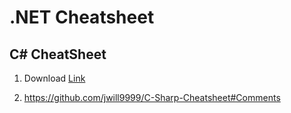 # .NET Cheatsheet

## C# CheatSheet
1. Download [Link](https://drive.google.com/file/d/10fCXLnSwYx3cBM7ZWd3J2IEdrmo3rNms/view?usp=sharing)

2. https://github.com/jwill9999/C-Sharp-Cheatsheet#Comments


